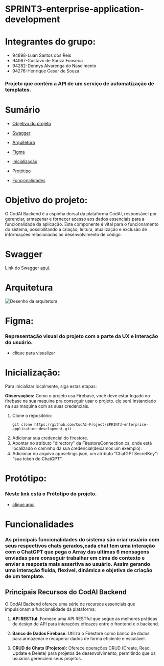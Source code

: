 # SPRINT3-enterprise-application-development

# Integrantes do grupo:

- 94898-Luan Santos dos Reis
- 94067-Gustavo de Souza Fonseca
- 94282-Dennys Alvarenga do Nascimento
- 94276-Henrique Cesar de Souza

### Projeto que contém a API de um serviço de automatização de templates. 

# Sumário
- [Objetivo do projeto](#objetivo-do-projeto)

- [Swagger](#swagger)
  
- [Arquitetura](#arquitetura)

- [Figma](#figma)

- [Inicialização](#inicialização)
  
- [Protótipo](#protótipo)
  
- [Funcionalidades](#funcionalidades)


# Objetivo do projeto:
O CodAI Backend é a espinha dorsal da plataforma CodAI, responsável por gerenciar, armazenar e fornecer acesso aos dados essenciais para a funcionalidade da aplicação. Este componente é vital para o funcionamento do sistema, possibilitando a criação, leitura, atualização e exclusão de informações relacionadas ao desenvolvimento de código.

# Swagger
 Link do Swagger [aqui](https://app.swaggerhub.com/apis-docs/LUANSSRR/CodAI/1.0.0-oas3).
 
# Arquitetura
![Desenho da arquitetura](https://firebasestorage.googleapis.com/v0/b/codai-development.appspot.com/o/codai-arquitetura-CodAI.drawio.png?alt=media&token=8098019e-2bd0-4f2e-b604-ba9338a22e91)

# Figma: 
### Representação visual do projeto com a parte da UX e interação do usuário.
- [clique para visualizar](https://www.figma.com/file/7hc3JzFMJWcso1QT2zNAfJ/CodAI?type=design&node-id=0%3A1&mode=design&t=76rIXyljoFxOdjHN-1)  

# Inicialização:

Para inicializar localmente, siga estas etapas:

**Observações:** 
Como o projeto usa Firebase, você deve estar logado no firebase na sua maquina pra conseguir usar o projeto. ele será instanciado na sua maquina com as suas credenciais.
  

1. Clone o repositório:
   ```
   git clone https://github.com/CodAI-Project/SPRINT3-enterprise-application-development.git
    ```
2. Adicionar sua credencial do firestore.
3. Apontar no atributo "directory" da FirestoreConnection.cs, onde está localizado o caminho da sua credencial(deixamos um exemplo).
4. Adicionar no arquivo appsetings.json, um atributo "ChatGPTSecretKey": "sua token do ChatGPT".  

# Protótipo: 
### Neste link está o Prótotipo do projeto.
- [clique aqui]( https://codai-hub-development.web.app/ )

# Funcionalidades
### As principais funcionalidades do sistema são criar usuário com seus respectivos chats gerados,cada chat tem uma interação com o ChatGPT que pega o Array das ultimas 6 mensagens enviadas para conseguir trabalhar em cima do contexto e enviar a resposta mais assertiva ao usuário. Assim gerando uma interação fluída, flexivel, dinâmica e objetiva de criação de um template.

## Principais Recursos do CodAI Backend

O CodAI Backend oferece uma série de recursos essenciais que impulsionam a funcionalidade da plataforma:

1. **API RESTful:** Fornece uma API RESTful que segue as melhores práticas de design de API para interações eficazes entre o frontend e o backend.

2. **Banco de Dados Firebase:** Utiliza o Firestore como banco de dados para armazenar e recuperar dados de forma eficiente e escalável.

3. **CRUD de Chats (Projetos):** Oferece operações CRUD (Create, Read, Update e Delete) para projetos de desenvolvimento, permitindo que os usuários gerenciem seus projetos.
